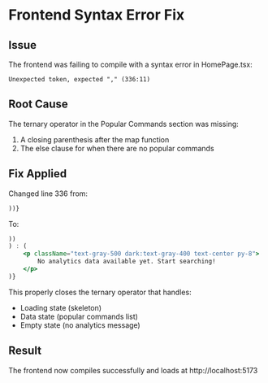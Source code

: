 # Frontend Syntax Error Fix

## Issue
The frontend was failing to compile with a syntax error in HomePage.tsx:
```
Unexpected token, expected "," (336:11)
```

## Root Cause
The ternary operator in the Popular Commands section was missing:
1. A closing parenthesis after the map function
2. The else clause for when there are no popular commands

## Fix Applied
Changed line 336 from:
```jsx
))}
```

To:
```jsx
))
) : (
    <p className="text-gray-500 dark:text-gray-400 text-center py-8">
        No analytics data available yet. Start searching!
    </p>
)}
```

This properly closes the ternary operator that handles:
- Loading state (skeleton)
- Data state (popular commands list)
- Empty state (no analytics message)

## Result
The frontend now compiles successfully and loads at http://localhost:5173